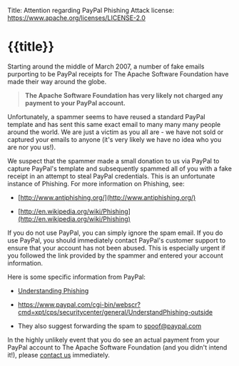 Title: Attention regarding PayPal Phishing Attack
license: https://www.apache.org/licenses/LICENSE-2.0

# {{title}}

Starting around the middle of March 2007, a number of fake emails
purporting to be PayPal receipts for The Apache Software Foundation have
made their way around the globe.

> **The Apache Software Foundation has very likely not charged any payment
> to your PayPal account.** 

Unfortunately, a spammer seems to have reused a standard PayPal template
and has sent this same exact email to many many many people around the
world. We are just a victim as you all are - we have not sold or captured
your emails to anyone (it's very likely we have no idea who you are nor you
us!).

We suspect that the spammer made a small donation to us via PayPal to
capture PayPal's template and subsequently spammed all of you with a fake
receipt in an attempt to steal PayPal credentials. This is an unfortunate
instance of Phishing. For more information on Phishing, see:

- [http://www.antiphishing.org/](http://www.antiphishing.org/) 

- [http://en.wikipedia.org/wiki/Phishing](http://en.wikipedia.org/wiki/Phishing) 

If you do not use PayPal, you can simply ignore the spam email. If you do
use PayPal, you should immediately contact PayPal's customer support to
ensure that your account has not been abused. This is especially urgent if
you followed the link provided by the spammer and entered your account
information.

Here is some specific information from PayPal:

-  [Understanding
Phishing](https://www.paypal.com/cgi-bin/webscr?cmd=xpt/cps/securitycenter/general/UnderstandPhishing-outside)

- https://www.paypal.com/cgi-bin/webscr?cmd=xpt/cps/securitycenter/general/UnderstandPhishing-outside

- They also suggest forwarding the spam to spoof@paypal.com

In the highly unlikely event that you do see an actual payment from your
PayPal account to The Apache Software Foundation (and you didn't intend
it!), please [contact us](contact.html) immediately.

